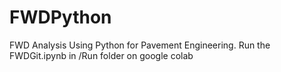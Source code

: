 # FWDPython
FWD Analysis Using Python for Pavement Engineering. Run the FWDGit.ipynb in /Run folder on google colab
